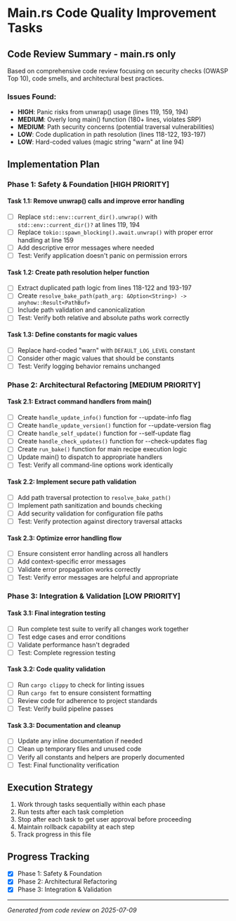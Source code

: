 # Main.rs Code Quality Improvement Tasks

## Code Review Summary - main.rs only

Based on comprehensive code review focusing on security checks (OWASP Top 10), code smells, and architectural best practices.

### Issues Found:
- **HIGH**: Panic risks from unwrap() usage (lines 119, 159, 194)
- **MEDIUM**: Overly long main() function (180+ lines, violates SRP)
- **MEDIUM**: Path security concerns (potential traversal vulnerabilities)
- **LOW**: Code duplication in path resolution (lines 118-122, 193-197)
- **LOW**: Hard-coded values (magic string "warn" at line 94)

## Implementation Plan

### Phase 1: Safety & Foundation [HIGH PRIORITY]

#### Task 1.1: Remove unwrap() calls and improve error handling
- [ ] Replace `std::env::current_dir().unwrap()` with `std::env::current_dir()?` at lines 119, 194
- [ ] Replace `tokio::spawn_blocking().await.unwrap()` with proper error handling at line 159
- [ ] Add descriptive error messages where needed
- [ ] Test: Verify application doesn't panic on permission errors

#### Task 1.2: Create path resolution helper function
- [ ] Extract duplicated path logic from lines 118-122 and 193-197
- [ ] Create `resolve_bake_path(path_arg: &Option<String>) -> anyhow::Result<PathBuf>`
- [ ] Include path validation and canonicalization
- [ ] Test: Verify both relative and absolute paths work correctly

#### Task 1.3: Define constants for magic values
- [ ] Replace hard-coded "warn" with `DEFAULT_LOG_LEVEL` constant
- [ ] Consider other magic values that should be constants
- [ ] Test: Verify logging behavior remains unchanged

### Phase 2: Architectural Refactoring [MEDIUM PRIORITY]

#### Task 2.1: Extract command handlers from main()
- [ ] Create `handle_update_info()` function for --update-info flag
- [ ] Create `handle_update_version()` function for --update-version flag
- [ ] Create `handle_self_update()` function for --self-update flag
- [ ] Create `handle_check_updates()` function for --check-updates flag
- [ ] Create `run_bake()` function for main recipe execution logic
- [ ] Update main() to dispatch to appropriate handlers
- [ ] Test: Verify all command-line options work identically

#### Task 2.2: Implement secure path validation
- [ ] Add path traversal protection to `resolve_bake_path()`
- [ ] Implement path sanitization and bounds checking
- [ ] Add security validation for configuration file paths
- [ ] Test: Verify protection against directory traversal attacks

#### Task 2.3: Optimize error handling flow
- [ ] Ensure consistent error handling across all handlers
- [ ] Add context-specific error messages
- [ ] Validate error propagation works correctly
- [ ] Test: Verify error messages are helpful and appropriate

### Phase 3: Integration & Validation [LOW PRIORITY]

#### Task 3.1: Final integration testing
- [ ] Run complete test suite to verify all changes work together
- [ ] Test edge cases and error conditions
- [ ] Validate performance hasn't degraded
- [ ] Test: Complete regression testing

#### Task 3.2: Code quality validation
- [ ] Run `cargo clippy` to check for linting issues
- [ ] Run `cargo fmt` to ensure consistent formatting
- [ ] Review code for adherence to project standards
- [ ] Test: Verify build pipeline passes

#### Task 3.3: Documentation and cleanup
- [ ] Update any inline documentation if needed
- [ ] Clean up temporary files and unused code
- [ ] Verify all constants and helpers are properly documented
- [ ] Test: Final functionality verification

## Execution Strategy

1. Work through tasks sequentially within each phase
2. Run tests after each task completion
3. Stop after each task to get user approval before proceeding
4. Maintain rollback capability at each step
5. Track progress in this file

## Progress Tracking

- [x] Phase 1: Safety & Foundation
- [x] Phase 2: Architectural Refactoring
- [x] Phase 3: Integration & Validation

---
*Generated from code review on 2025-07-09*